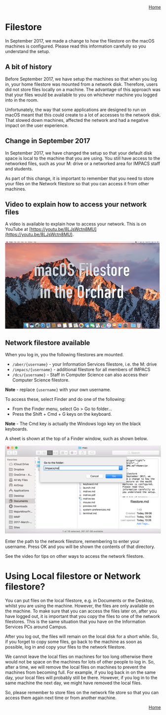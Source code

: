 <p align="right">
<a href="../README.md">Home</a>
</p>

# Filestore 
In September 2017, we made a change to how the filestore on the macOS machines is configured. Please read this information carefully so you understand the setup. 

## A bit of history
Before September 2017, we have setup the machines so that when you log in, your home filestore was mounted from a network disk.  Therefore, users did not store files locally on a machine. The advantage of this approach was that your files would be available to you on whichever machine you logged into in the room.

Unfortunately, the way that some applications are designed to run on macOS meant that this could create to a lot of accesses to the network disk. That slowed down machines, affected the network and had a negative impact on the user experience. 

## Change in September 2017
In September 2017, we have changed the setup so that your default disk space is local to the machine that you are using. You still have access to the networked files, such as your M: drive or a networked area for IMPACS staff and students. 

As part of this change, it is important to remember that you need to store your files on the Network filestore so that you can access it from other machines.

## Video to explain how to access your network files

A video is available to explain how to access your network. This is on YouTube at [https://youtu.be/8LJsWctn8MU](https://youtu.be/8LJsWctn8MU). 

<a href="https://youtu.be/8LJsWctn8MU"><img src="images/filestore-video.png" /></a>


## Network filestore available

When you log in, you the following filestores are mounted. 

* `/aber/{username}` - your Information Services filestore, i.e. the M: drive
* `/impacs/{username}` - additional filestore for all members of IMPACS
* `/dcs/{username}` - Staff in Computer Science can also access their Computer Science filestore. 

**Note** - replace `{username}` with your own username.

To access these, select Finder and do one of the following: 

* From the Finder menu, select Go > Go to folder...
* Press the Shift + Cmd + G keys on the keyboard. 

**Note** - The Cmd key is actually the Windows logo key on the black keyboards. 

A sheet is shown at the top of a Finder window, such as shown below.

![Go to Folder](images/filestore-go-to.png) 

Enter the path to the network filestore, remembering to enter your username.  Press OK and you will be shown the contents of that directory. 

See the video for tips on other ways to access the network filestore.

# Using Local filestore or Network filestore?

You can put files on the local filestore, e.g. in Documents or the Desktop, whilst you are using the machine. However, the files are only available on the machine. To make sure that you can access the files later on, after you have logged out, it is important that you copy the files to one of the network filestores. This is the same situation that you have on the Information Services PCs around Campus. 

After you log out, the files will remain on the local disk for a short while. So, if you forget to copy some files, go back to the machine as soon as possible, log in and copy your files to the network filestore. 

We cannot leave the local files on machines for too long otherwise there would not be space on the machines for lots of other people to log in. So, after a time, we will remove the local files on machines to prevent the machines from becoming full. For example, if you log back in on the same day, your local files will probably still be there. However, if you log in to the same machine the next day, we might have removed the local files. 

So, please remember to store files on the network file store so that you can access them again next time or from another machine.


<p align="right">
<a href="../README.md">Home</a>
</p>